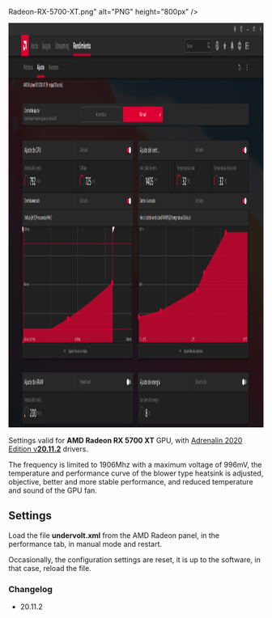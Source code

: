 Radeon-RX-5700-XT.png" alt="PNG" height="800px" />

<p align="center">
        <img src="res/amdRadeon.png" alt="PNG" height="800px" />
</p>


Settings valid for **AMD Radeon RX 5700 XT** GPU, with [Adrenalin 2020 Edition v**20.11.2**](https://drivers.amd.com/drivers/radeon-software-adrenalin-2020-20.11.2-win10-64bit-nov18.exe) drivers.

The frequency is limited to 1906Mhz with a maximum voltage of 996mV, the temperature and performance curve of the blower type heatsink is adjusted, objective, better and more stable performance, and reduced temperature and sound of the GPU fan.

## Settings

Load the file **undervolt.xml** from the AMD Radeon panel, in the performance tab, in manual mode and restart. 

Occasionally, the configuration settings are reset, it is up to the software, in that case, reload the file.

### Changelog
- 20.11.2
